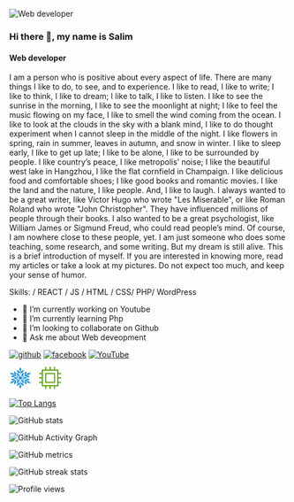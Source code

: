 ![Web developer](https://z-p3-scontent.fdac12-1.fna.fbcdn.net/v/t39.30808-6/310521323_3180686385502908_302008723975738784_n.jpg?stp=dst-jpg_s960x960&_nc_cat=111&ccb=1-7&_nc_sid=e3f864&_nc_ohc=_8qUwg871mYAX9HcwXp&_nc_ht=z-p3-scontent.fdac12-1.fna&oh=00_AfAp2askDBJ-1SkeBAjTu4wT02ienJc6Zz67-fpzaLZi5A&oe=63A34368)

### Hi there 👋, my name is Salim
#### Web developer

I am a person who is positive about every aspect of life. There are many things I like to do, to see, and to experience. I like to read, I like to write; I like to think, I like to dream; I like to talk, I like to listen. I like to see the sunrise in the morning, I like to see the moonlight at night; I like to feel the music flowing on my face, I like to smell the wind coming from the ocean. I like to look at the clouds in the sky with a blank mind, I like to do thought experiment when I cannot sleep in the middle of the night. I like flowers in spring, rain in summer, leaves in autumn, and snow in winter. I like to sleep early, I like to get up late; I like to be alone, I like to be surrounded by people. I like country’s peace, I like metropolis’ noise; I like the beautiful west lake in Hangzhou, I like the flat cornfield in Champaign. I like delicious food and comfortable shoes; I like good books and romantic movies. I like the land and the nature, I like people. And, I like to laugh. I always wanted to be a great writer, like Victor Hugo who wrote "Les Miserable", or like Roman Roland who wrote "John Christopher". They have influenced millions of people through their books. I also wanted to be a great psychologist, like William James or Sigmund Freud, who could read people’s mind. Of course, I am nowhere close to these people, yet. I am just someone who does some teaching, some research, and some writing. But my dream is still alive. This is a brief introduction of myself. If you are interested in knowing more, read my articles or take a look at my pictures. Do not expect too much, and keep your sense of humor. 

Skills: / REACT / JS / HTML / CSS/ PHP/ WordPress

- 🔭 I’m currently working on Youtube 
- 🌱 I’m currently learning Php 
- 👯 I’m looking to collaborate on Github 
- 💬 Ask me about Web deveopment 


[<img src='https://cdn.jsdelivr.net/npm/simple-icons@3.0.1/icons/github.svg' alt='github' height='40'>](https://github.com/https://github.com/sobujpata)  [<img src='https://cdn.jsdelivr.net/npm/simple-icons@3.0.1/icons/facebook.svg' alt='facebook' height='40'>](https://www.facebook.com/mdsalim.reza.735)  [<img src='https://cdn.jsdelivr.net/npm/simple-icons@3.0.1/icons/youtube.svg' alt='YouTube' height='40'>](https://www.youtube.com/channel/https://www.youtube.com/channel/UCQWwrCechVxNqmJZs5DrGAg)  

<a href='https://archiveprogram.github.com/'><img src='https://raw.githubusercontent.com/acervenky/animated-github-badges/master/assets/acbadge.gif' width='40' height='40'></a> <a href='https://docs.github.com/en/developers'><img src='https://raw.githubusercontent.com/acervenky/animated-github-badges/master/assets/devbadge.gif' width='40' height='40'></a> 

[![Top Langs](https://github-readme-stats.vercel.app/api/top-langs/?username=https://github.com/sobujpata)](https://github.com/anuraghazra/github-readme-stats)

![GitHub stats](https://github-readme-stats.vercel.app/api?username=https://github.com/sobujpata&show_icons=true)  

![GitHub Activity Graph](https://activity-graph.herokuapp.com/graph?username=https://github.com/sobujpata)  

![GitHub metrics](https://metrics.lecoq.io/https://github.com/sobujpata)  

![GitHub streak stats](https://streak-stats.demolab.com/?user=https://github.com/sobujpata)  

![Profile views](https://gpvc.arturio.dev/https://github.com/sobujpata)  
